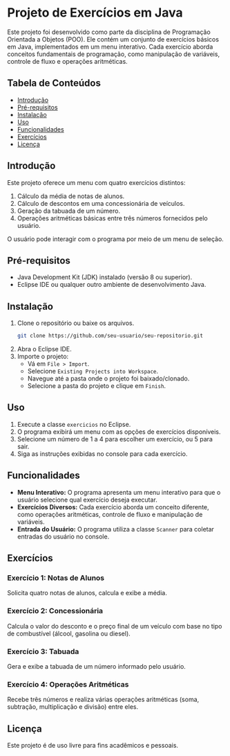 # Projeto de Exercícios em Java

Este projeto foi desenvolvido como parte da disciplina de Programação Orientada a Objetos (POO). Ele contém um conjunto de exercícios básicos em Java, implementados em um menu interativo. Cada exercício aborda conceitos fundamentais de programação, como manipulação de variáveis, controle de fluxo e operações aritméticas.

## Tabela de Conteúdos

- [Introdução](#introdução)
- [Pré-requisitos](#pré-requisitos)
- [Instalação](#instalação)
- [Uso](#uso)
- [Funcionalidades](#funcionalidades)
- [Exercícios](#exercícios)
- [Licença](#licença)

## Introdução

Este projeto oferece um menu com quatro exercícios distintos:

1. Cálculo da média de notas de alunos.
2. Cálculo de descontos em uma concessionária de veículos.
3. Geração da tabuada de um número.
4. Operações aritméticas básicas entre três números fornecidos pelo usuário.

O usuário pode interagir com o programa por meio de um menu de seleção.

## Pré-requisitos

- Java Development Kit (JDK) instalado (versão 8 ou superior).
- Eclipse IDE ou qualquer outro ambiente de desenvolvimento Java.

## Instalação

1. Clone o repositório ou baixe os arquivos.
    ```bash
    git clone https://github.com/seu-usuario/seu-repositorio.git
    ```
2. Abra o Eclipse IDE.
3. Importe o projeto:
    - Vá em `File > Import`.
    - Selecione `Existing Projects into Workspace`.
    - Navegue até a pasta onde o projeto foi baixado/clonado.
    - Selecione a pasta do projeto e clique em `Finish`.

## Uso

1. Execute a classe `exercicios` no Eclipse.
2. O programa exibirá um menu com as opções de exercícios disponíveis.
3. Selecione um número de 1 a 4 para escolher um exercício, ou 5 para sair.
4. Siga as instruções exibidas no console para cada exercício.

## Funcionalidades

- **Menu Interativo:** O programa apresenta um menu interativo para que o usuário selecione qual exercício deseja executar.
- **Exercícios Diversos:** Cada exercício aborda um conceito diferente, como operações aritméticas, controle de fluxo e manipulação de variáveis.
- **Entrada do Usuário:** O programa utiliza a classe `Scanner` para coletar entradas do usuário no console.

## Exercícios

### Exercício 1: Notas de Alunos

Solicita quatro notas de alunos, calcula e exibe a média.

### Exercício 2: Concessionária

Calcula o valor do desconto e o preço final de um veículo com base no tipo de combustível (álcool, gasolina ou diesel).

### Exercício 3: Tabuada

Gera e exibe a tabuada de um número informado pelo usuário.

### Exercício 4: Operações Aritméticas

Recebe três números e realiza várias operações aritméticas (soma, subtração, multiplicação e divisão) entre eles.

## Licença

Este projeto é de uso livre para fins acadêmicos e pessoais.
